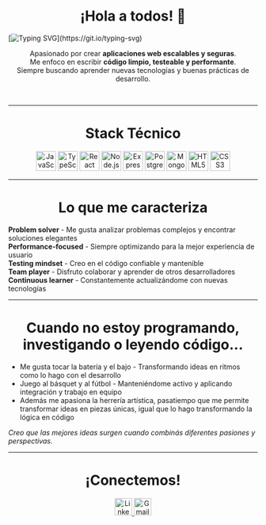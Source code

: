 <h1 align="center">¡Hola a todos! 👋</h1>

[![Typing SVG](https://readme-typing-svg.demolab.com/?lines=Soy%2C+Cristian+Farias;Desarrollador+de+Software.)](https://git.io/typing-svg)

<p align="center">Apasionado por crear <strong>aplicaciones web escalables y seguras</strong>.<br>
Me enfoco en escribir <strong>código limpio, testeable y performante</strong>.<br>
Siempre buscando aprender nuevas tecnologías y buenas prácticas de desarrollo.</p><br> 

---

<h1 align="center">Stack Técnico</h1>

<div align="center">
    <img src="https://cdn.jsdelivr.net/gh/devicons/devicon/icons/javascript/javascript-original.svg" height="40" alt="JavaScript"/>
    <img src="https://cdn.jsdelivr.net/gh/devicons/devicon/icons/typescript/typescript-original.svg" height="40" alt="TypeScript"/>
    <img src="https://cdn.jsdelivr.net/gh/devicons/devicon/icons/react/react-original.svg" height="40" alt="React"/>
    <img src="https://cdn.jsdelivr.net/gh/devicons/devicon/icons/nodejs/nodejs-original.svg" height="40" alt="Node.js"/>
    <img src="https://cdn.jsdelivr.net/gh/devicons/devicon/icons/express/express-original.svg" height="40" alt="Express"/>
    <img src="https://cdn.jsdelivr.net/gh/devicons/devicon/icons/postgresql/postgresql-original.svg" height="40" alt="PostgreSQL"/>
    <img src="https://cdn.jsdelivr.net/gh/devicons/devicon/icons/mongodb/mongodb-original.svg" height="40" alt="MongoDB"/>
    <img src="https://cdn.jsdelivr.net/gh/devicons/devicon/icons/html5/html5-original.svg" height="40" alt="HTML5"/>
    <img src="https://cdn.jsdelivr.net/gh/devicons/devicon/icons/css3/css3-original.svg" height="40" alt="CSS3"/>
</div>

---

<h1 align="center">Lo que me caracteriza</h1>

**Problem solver** - Me gusta analizar problemas complejos y encontrar soluciones elegantes  
**Performance-focused** - Siempre optimizando para la mejor experiencia de usuario  
**Testing mindset** - Creo en el código confiable y mantenible  
**Team player** - Disfruto colaborar y aprender de otros desarrolladores  
**Continuous learner** - Constantemente actualizándome con nuevas tecnologías 

---

<h1 align="center">Cuando no estoy programando, investigando o leyendo código...</h1>

- Me gusta tocar la batería y el bajo - Transformando ideas en ritmos como lo hago con el desarrollo  
- Juego al básquet y al fútbol - Manteniéndome activo y aplicando integración y trabajo en equipo  
- Además me apasiona la herrería artística, pasatiempo que me permite transformar ideas en piezas únicas, igual que lo hago transformando la lógica en código 

*Creo que las mejores ideas surgen cuando combinás diferentes pasiones y perspectivas.*

---

  <h1 align="center">¡Conectemos!</h1>

<div align="center">
  <a href="https://linkedin.com/in/cristian-farias" target="_blank">
    <img src="https://img.shields.io/static/v1?message=LinkedIn&logo=linkedin&label=&color=0077B5&logoColor=white&labelColor=&style=for-the-badge" height="35" alt="LinkedIn"/>
  </a>
  <a href="mailto:cristian.farias.martin@gmail.com" target="_blank">
    <img src="https://img.shields.io/static/v1?message=Gmail&logo=gmail&label=&color=D14836&logoColor=white&labelColor=&style=for-the-badge" height="35" alt="Gmail"/>
  </a>
</div>
